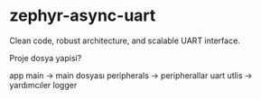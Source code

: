 # zephyr-async-uart
Clean code, robust architecture, and scalable UART  interface.


Proje dosya yapisi? 

app
    main -> main dosyası
    peripherals -> peripherallar
        uart
    utlis -> yardımcıler
        logger

